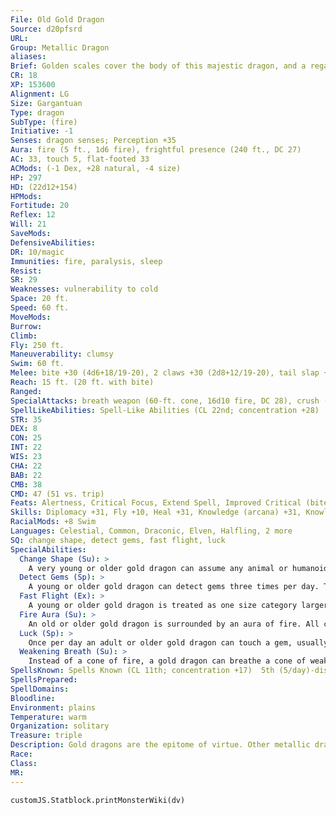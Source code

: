 ```yaml
---
File: Old Gold Dragon
Source: d20pfsrd
URL: 
Group: Metallic Dragon
aliases: 
Brief: Golden scales cover the body of this majestic dragon, and a regal crest of horns arches backward above wise and piercing eyes.
CR: 18
XP: 153600
Alignment: LG
Size: Gargantuan
Type: dragon
SubType: (fire)
Initiative: -1
Senses: dragon senses; Perception +35
Aura: fire (5 ft., 1d6 fire), frightful presence (240 ft., DC 27)
AC: 33, touch 5, flat-footed 33
ACMods: (-1 Dex, +28 natural, -4 size)
HP: 297
HD: (22d12+154)
HPMods: 
Fortitude: 20
Reflex: 12
Will: 21
SaveMods: 
DefensiveAbilities: 
DR: 10/magic
Immunities: fire, paralysis, sleep
Resist: 
SR: 29
Weaknesses: vulnerability to cold
Space: 20 ft.
Speed: 60 ft.
MoveMods: 
Burrow: 
Climb: 
Fly: 250 ft.
Maneuverability: clumsy
Swim: 60 ft.
Melee: bite +30 (4d6+18/19-20), 2 claws +30 (2d8+12/19-20), tail slap +28 (2d8+18), 2 wings +28 (2d6+6)
Reach: 15 ft. (20 ft. with bite)
Ranged: 
SpecialAttacks: breath weapon (60-ft. cone, 16d10 fire, DC 28), crush (4d6+18, DC 28), tail sweep (2d6+18, DC 28), weakening breath
SpellLikeAbilities: Spell-Like Abilities (CL 22nd; concentration +28)  At will-bless, daylight, detect evil, geas/quest
STR: 35
DEX: 8
CON: 25
INT: 22
WIS: 23
CHA: 22
BAB: 22
CMB: 38
CMD: 47 (51 vs. trip)
Feats: Alertness, Critical Focus, Extend Spell, Improved Critical (bite, claw), Iron Will, Multiattack, Power Attack, Quicken Spell, Stunning Critical, Vital Strike
Skills: Diplomacy +31, Fly +10, Heal +31, Knowledge (arcana) +31, Knowledge (history) +31, Knowledge (local) +31, Knowledge (nobility) +31, Knowledge (religion) +31, Perception +35, Sense Motive +35, Spellcraft +31, Swim +45
RacialMods: +8 Swim
Languages: Celestial, Common, Draconic, Elven, Halfling, 2 more
SQ: change shape, detect gems, fast flight, luck
SpecialAbilities:
  Change Shape (Su): >
    A very young or older gold dragon can assume any animal or humanoid form three times per day as if using polymorph.
  Detect Gems (Sp): >
    A young or older gold dragon can detect gems three times per day. This functions as locate object, but can only be used to locate gemstones.
  Fast Flight (Ex): >
    A young or older gold dragon is treated as one size category larger when determining his fly speed.
  Fire Aura (Su): >
    An old or older gold dragon is surrounded by an aura of fire. All creatures within 5 feet of the dragon take 1d6 points of fire damage at the beginning of the dragon's turn. An ancient gold dragon's aura extends to 10 feet. A great wyrm's damage increases to 2d6. The dragon can activate or suppress this aura as a free action.
  Luck (Sp): >
    Once per day an adult or older gold dragon can touch a gem, usually one embedded in the dragon's hide, and enspell it to bring good luck. As long as the dragon carries the gem, it and every good creature within a given radius of it (10 ft. per age category) receives a +1 luck bonus on all saving throws. If the dragon gives an enspelled gem to another creature, only that bearer gets the bonus. The effect lasts 1d3 hours plus 3 hours per age category of the dragon. This ability is the equivalent of a 2nd-level spell.
  Weakening Breath (Su): >
    Instead of a cone of fire, a gold dragon can breathe a cone of weakening gas. Creatures within the cone must succeed on a Fortitude save or take 1 point of Strength damage per age category (Will save half).
SpellsKnown: Spells Known (CL 11th; concentration +17)  5th (5/day)-dispel evil (DC 21), true seeing  4th (7/day)-divination, restoration, stoneskin  3rd (7/day)-dispel magic, haste, invisibility purge, prayer  2nd 8/day)-aid, cure moderate wounds, lesser restoration, resist energy, silence  1st (8/day)-alarm, divine favor, mage armor, shield, shield of faith  0 (at will)-detect magic, detect poison, light, mage hand, mending, open/close, prestidigitation, read magic, stabilize
SpellsPrepared: 
SpellDomains: 
Bloodline: 
Environment: plains
Temperature: warm
Organization: solitary
Treasure: triple
Description: Gold dragons are the epitome of virtue. Other metallic dragons revere their gold cousins as the agents of divine forces and the paragons of dragonkind, and often seek them for advice or aid.
Race: 
Class: 
MR: 
---
```

```dataviewjs
customJS.Statblock.printMonsterWiki(dv)
```
